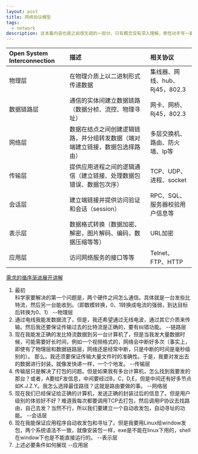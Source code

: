 ```yaml
---
layout: post
title: 网络协议模型
tags:
  - network
description: 这本篇内容也是之前很生疏的一部分，只有概念没有深入理解，索性动手写一篇。
---
```


| Open System Interconnection | 描述     |相关协议|
| :------------- | :------------- |:-------------|
| 物理层  | 在物理介质上以二进制形式传递数据  |集线器、网线、hub、Rj45，802.3|
|数据链路层   | 通信的实体间建立数据链路（数据分桢、流控、物理寻址）  |网卡、网桥、  Rj45，802.3 |
|网络层   |数据在结点之间创建逻辑链路，并分组转发数据（端对端建立链接，数据包选择路由）| 多层交换机、路由、防火墙、Ip等  |
|传输层   | 提供应用进程之间的逻辑通信（建立链接、处理数据包错误、数据包次序）  |  TCP、UDP、进程、socket |
|会话层   | 建立端链接并提供访问验证和会话（session）|   RPC、SQL、服务器校验用户信息等
|表示层   | 数据格式转换（数据加密、解密，图片解码、编码，数据压缩等等）  |URL加密   |
|应用层   |  访问网络服务的接口等等 | Telnet、FTP、HTTP  |


[需求的循序渐进展开讲解](https://www.cnblogs.com/carlos-mm/p/6297197.html)
1. 最初  
科学家要解决的第一个问题是，两个硬件之间怎么通信。具体就是一台发些比特流，然后另一台能收到。（即数模转换，0、1转换成电流的强弱，到达目标后转换为0、1） --物理层
2. 通过电线我能发数据流了，但是，我还希望通过无线电波，通过其它介质来传输。然后我还要保证传输过去的比特流是正确的，要有纠错功能。 --链路层
3. 现在我能发正确的发比特流数据到另一台计算机了，但是当我发大量数据时候，可能需要好长时间，例如一个视频格式的，网络会中断好多次（事实上，即使有了物理层和数据链路层，网络还是经常中断，只是中断的时间是毫秒级别的）。
那么，我还须要保证传输大量文件时的准确性。于是，我要对发出去的数据进行封装。就像发快递一样，一个个地发。 --传输层
4. 传输层只是解决了打包的问题。但是如果我有多台计算机，怎么找到我要发的那台？或者，A要给F发信息，中间要经过B，C，D,E，但是中间还有好多节点如K.J.Z.Y。我怎么选择最佳路径？这就是路由要做的事。 --网络层
5. 现在我们已经保证给正确的计算机，发送正确的封装过后的信息了。但是用户级别的体验好不好？难道我每次都要调用TCP去打包，然后调用IP协议去找路由，自己去发？当然不行，所以我们要建立一个自动收发包，自动寻址的功能。 --会话层
6. 现在我能保证应用程序自动收发包和寻址了。但是我要用Linux给window发包，两个系统语法不一致，就像安装包一样，exe是不能在linux下用的，shell在window下也是不能直接运行的。 --表示层
7. 上述必要条件如何展现 --应用层
